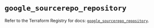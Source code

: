 # `google_sourcerepo_repository`

Refer to the Terraform Registry for docs: [`google_sourcerepo_repository`](https://registry.terraform.io/providers/hashicorp/google-beta/6.45.0/docs/resources/google_sourcerepo_repository).

